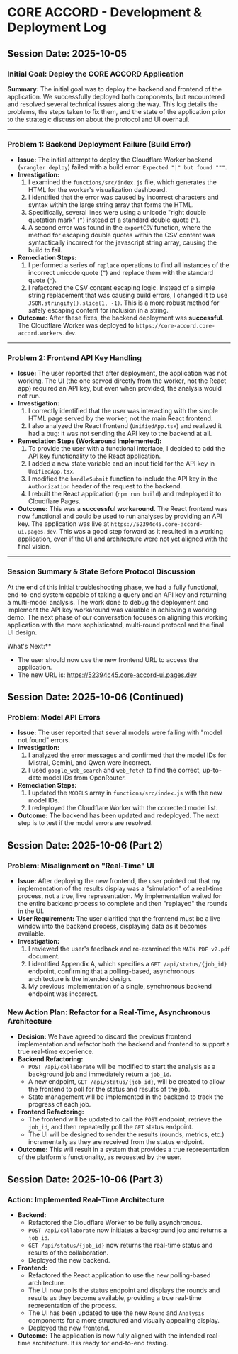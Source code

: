 # CORE ACCORD - Development & Deployment Log

## Session Date: 2025-10-05

### Initial Goal: Deploy the CORE ACCORD Application

**Summary:** The initial goal was to deploy the backend and frontend of the application. We successfully deployed both components, but encountered and resolved several technical issues along the way. This log details the problems, the steps taken to fix them, and the state of the application prior to the strategic discussion about the protocol and UI overhaul.

---

### Problem 1: Backend Deployment Failure (Build Error)

*   **Issue:** The initial attempt to deploy the Cloudflare Worker backend (`wrangler deploy`) failed with a build error: `Expected "|" but found """`.
*   **Investigation:**
    1.  I examined the `functions/src/index.js` file, which generates the HTML for the worker's visualization dashboard.
    2.  I identified that the error was caused by incorrect characters and syntax within the large string array that forms the HTML.
    3.  Specifically, several lines were using a unicode "right double quotation mark" (`”`) instead of a standard double quote (`"`).
    4.  A second error was found in the `exportCSV` function, where the method for escaping double quotes within the CSV content was syntactically incorrect for the javascript string array, causing the build to fail.
*   **Remediation Steps:**
    1.  I performed a series of `replace` operations to find all instances of the incorrect unicode quote (`”`) and replace them with the standard quote (`"`).
    2.  I refactored the CSV content escaping logic. Instead of a simple string replacement that was causing build errors, I changed it to use `JSON.stringify().slice(1, -1)`. This is a more robust method for safely escaping content for inclusion in a string.
*   **Outcome:** After these fixes, the backend deployment was **successful**. The Cloudflare Worker was deployed to `https://core-accord.core-accord.workers.dev`.

---

### Problem 2: Frontend API Key Handling

*   **Issue:** The user reported that after deployment, the application was not working. The UI (the one served directly from the worker, not the React app) required an API key, but even when provided, the analysis would not run.
*   **Investigation:**
    1.  I correctly identified that the user was interacting with the simple HTML page served by the worker, not the main React frontend.
    2.  I also analyzed the React frontend (`UnifiedApp.tsx`) and realized it had a bug: it was not sending the API key to the backend at all.
*   **Remediation Steps (Workaround Implemented):**
    1.  To provide the user with a functional interface, I decided to add the API key functionality to the React application.
    2.  I added a new state variable and an input field for the API key in `UnifiedApp.tsx`.
    3.  I modified the `handleSubmit` function to include the API key in the `Authorization` header of the request to the backend.
    4.  I rebuilt the React application (`npm run build`) and redeployed it to Cloudflare Pages.
*   **Outcome:** This was a **successful workaround**. The React frontend was now functional and could be used to run analyses by providing an API key. The application was live at `https://52394c45.core-accord-ui.pages.dev`. This was a good step forward as it resulted in a working application, even if the UI and architecture were not yet aligned with the final vision.

---

### Session Summary & State Before Protocol Discussion

At the end of this initial troubleshooting phase, we had a fully functional, end-to-end system capable of taking a query and an API key and returning a multi-model analysis. The work done to debug the deployment and implement the API key workaround was valuable in achieving a working demo. The next phase of our conversation focuses on aligning this working application with the more sophisticated, multi-round protocol and the final UI design.

What's Next:**
- The user should now use the new frontend URL to access the application.
- The new URL is: https://52394c45.core-accord-ui.pages.dev

## Session Date: 2025-10-06 (Continued)

### Problem: Model API Errors

*   **Issue:** The user reported that several models were failing with "model not found" errors.
*   **Investigation:**
    1.  I analyzed the error messages and confirmed that the model IDs for Mistral, Gemini, and Qwen were incorrect.
    2.  I used `google_web_search` and `web_fetch` to find the correct, up-to-date model IDs from OpenRouter.
*   **Remediation Steps:**
    1.  I updated the `MODELS` array in `functions/src/index.js` with the new model IDs.
    2.  I redeployed the Cloudflare Worker with the corrected model list.
*   **Outcome:** The backend has been updated and redeployed. The next step is to test if the model errors are resolved.

## Session Date: 2025-10-06 (Part 2)

### Problem: Misalignment on "Real-Time" UI

*   **Issue:** After deploying the new frontend, the user pointed out that my implementation of the results display was a "simulation" of a real-time process, not a true, live representation. My implementation waited for the entire backend process to complete and then "replayed" the rounds in the UI.
*   **User Requirement:** The user clarified that the frontend must be a live window into the backend process, displaying data as it becomes available.
*   **Investigation:**
    1.  I reviewed the user's feedback and re-examined the `MAIN PDF v2.pdf` document.
    2.  I identified Appendix A, which specifies a `GET /api/status/{job_id}` endpoint, confirming that a polling-based, asynchronous architecture is the intended design.
    3.  My previous implementation of a single, synchronous backend endpoint was incorrect.

### New Action Plan: Refactor for a Real-Time, Asynchronous Architecture

*   **Decision:** We have agreed to discard the previous frontend implementation and refactor both the backend and frontend to support a true real-time experience.
*   **Backend Refactoring:**
    *   `POST /api/collaborate` will be modified to start the analysis as a background job and immediately return a `job_id`.
    *   A new endpoint, `GET /api/status/{job_id}`, will be created to allow the frontend to poll for the status and results of the job.
    *   State management will be implemented in the backend to track the progress of each job.
*   **Frontend Refactoring:**
    *   The frontend will be updated to call the `POST` endpoint, retrieve the `job_id`, and then repeatedly poll the `GET` status endpoint.
    *   The UI will be designed to render the results (rounds, metrics, etc.) incrementally as they are received from the status endpoint.
*   **Outcome:** This will result in a system that provides a true representation of the platform's functionality, as requested by the user.

## Session Date: 2025-10-06 (Part 3)

### Action: Implemented Real-Time Architecture

*   **Backend:**
    *   Refactored the Cloudflare Worker to be fully asynchronous.
    *   `POST /api/collaborate` now initiates a background job and returns a `job_id`.
    *   `GET /api/status/{job_id}` now returns the real-time status and results of the collaboration.
    *   Deployed the new backend.
*   **Frontend:**
    *   Refactored the React application to use the new polling-based architecture.
    *   The UI now polls the status endpoint and displays the rounds and results as they become available, providing a true real-time representation of the process.
    *   The UI has been updated to use the new `Round` and `Analysis` components for a more structured and visually appealing display.
    *   Deployed the new frontend.
*   **Outcome:** The application is now fully aligned with the intended real-time architecture. It is ready for end-to-end testing.
